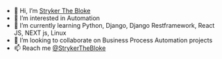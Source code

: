 - 👋 Hi, I’m [Stryker The Bloke](https://github.com/StrykerTheBloke)
- 👀 I’m interested in Automation
- 🌱 I’m currently learning Python, Django, Django Restframework, React JS, NEXT js, Linux
- 💞️ I’m looking to collaborate on Business Process Automation projects
- 📫 Reach me [@StrykerTheBloke](https://twitter.com/StrykerTheBloke)

<!---
StrykerTheBloke/StrykerTheBloke is a ✨ special ✨ repository because its `README.md` (this file) appears on your GitHub profile.
You can click the Preview link to take a look at your changes.
--->

